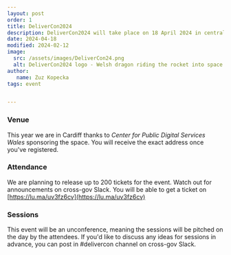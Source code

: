 ```yaml
---
layout: post
order: 1
title: DeliverCon2024
description: DeliverCon2024 will take place on 18 April 2024 in central Cardiff.
date: 2024-04-18
modified: 2024-02-12
image: 
  src: /assets/images/DeliverCon24.png
  alt: DeliverCon2024 logo - Welsh dragon riding the rocket into space! Top text - Cynhadledd Cyflawni 2024. Bottom text - Caerydd Ebrill 18fed 2024.
author:
   name: Zuz Kopecka
tags: event


---
```


### Venue

This year we are in Cardiff thanks to *Center for Public Digital Services Wales* sponsoring the space. You will receive the exact address once you've registered. 

### Attendance

We are planning to release up to 200 tickets for the event. Watch out for announcements on cross-gov Slack. You will be able to get a ticket on [https://lu.ma/uv3fz6cv](https://lu.ma/uv3fz6cv)

### Sessions

This event will be an unconference, meaning the sessions will be pitched on the day by the attendees. If you'd like to discuss any ideas for sessions in advance, you can post in #delivercon channel on cross-gov Slack. 
